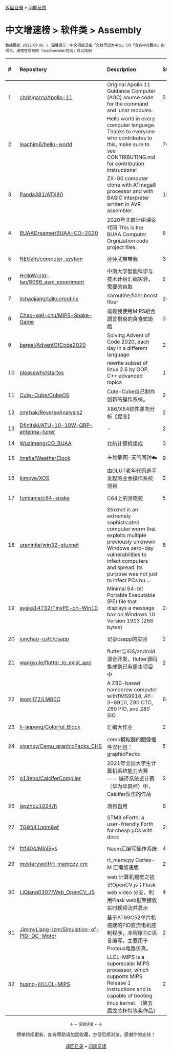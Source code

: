 <a href="https://github.com/GrowingGit/GitHub-Chinese-Top-Charts#github中文排行榜">返回目录</a> • <a href="/content/docs/feedback.md">问题反馈</a>

# 中文增速榜 > 软件类 > Assembly
<sub>数据更新: 2022-01-06&nbsp;&nbsp;&nbsp;/&nbsp;&nbsp;&nbsp;温馨提示：中文项目泛指「文档母语为中文」OR「含有中文翻译」的项目，通常在项目的「readme/wiki/官网」可以找到</sub>

|#|Repository|Description|Stars|Average daily growth|Updated|
|:-|:-|:-|:-|:-|:-|
|1|[chrislgarry/Apollo-11](https://github.com/chrislgarry/Apollo-11)|Original Apollo 11 Guidance Computer (AGC) source code for the command and lunar modules.|52273|18|2021-12-10|
|2|[leachim6/hello-world](https://github.com/leachim6/hello-world)|Hello world in every computer language.  Thanks to everyone who contributes to this, make sure to see CONTRIBUTING.md for contribution instructions!|7681|2|2022-01-05|
|3|[Panda381/ATX80](https://github.com/Panda381/ATX80)|ZX-80 computer clone with ATmega8 processor and with BASIC interpreter written in AVR assembler.|18|1|2021-12-15|
|4|[BUAADreamer/BUAA-CO-2020](https://github.com/BUAADreamer/BUAA-CO-2020)|2020年北航计组课设代码 This is the BUAA Computer Orgnization code project files.|6|0|2021-11-27|
|5|[NEUzht/computer_system](https://github.com/NEUzht/computer_system)|孙仲武带带我|3|0|2021-12-20|
|6|[HelloWorld-Ian/8086_asm_experiment](https://github.com/HelloWorld-Ian/8086_asm_experiment)|中南大学智能科学与技术计组汇编实验，需要的自取|2|0|2021-07-10|
|7|[lishaojiang/talkcoroutine](https://github.com/lishaojiang/talkcoroutine)|coroutine;fiber;boost fiber|25|0|2021-08-03|
|8|[Chao-wei-chu/MIPS-Snake-Game](https://github.com/Chao-wei-chu/MIPS-Snake-Game)|這是我使用MIPS組合語言撰寫的貪食蛇遊戲|3|0|2021-09-03|
|9|[bereal/AdventOfCode2020](https://github.com/bereal/AdventOfCode2020)|Solving Advent of Code 2020, each day in a different language|22|0|2021-07-28|
|10|[pleasewhy/startos](https://github.com/pleasewhy/startos)|rewrite subset of linux 2.6 by OOP, C++ advanced topics|11|0|2021-07-22|
|11|[Cute-Cube/CubeOS](https://github.com/Cute-Cube/CubeOS)|Cute-Cube自己制作创新的操作系统。|2|0|2021-08-18|
|12|[zmrbak/ReverseAnalysis2](https://github.com/zmrbak/ReverseAnalysis2)|X86/X64软件逆向分析【提高】|2|0|2021-08-25|
|13|[Dfinitski/ATU-10-10W-QRP-antenna-tuner](https://github.com/Dfinitski/ATU-10-10W-QRP-antenna-tuner)|-|23|0|2021-12-09|
|14|[Wuzimeng/CO_BUAA](https://github.com/Wuzimeng/CO_BUAA)|北航计算机组成|3|0|2021-09-22|
|15|[lmafia/WeatherClock](https://github.com/lmafia/WeatherClock)|☀️物联网-天气闹钟☁️|9|0|2021-07-16|
|16|[kimoye/XOS](https://github.com/kimoye/XOS)|由DLUT老年代码选手发起的业余操作系统项目|2|0|2021-09-04|
|17|[fumiama/c64-snake](https://github.com/fumiama/c64-snake)|C64上的贪吃蛇|5|0|2021-10-18|
|18|[uraninite/win32-stuxnet](https://github.com/uraninite/win32-stuxnet)|Stuxnet is an extremely sophisticated computer worm that exploits multiple previously unknown Windows zero-day vulnerabilities to infect computers and spread. Its purpose was not just to infect PCs bu ...|8|0|2021-09-01|
|19|[ayaka14732/TinyPE-on-Win10](https://github.com/ayaka14732/TinyPE-on-Win10)|Minimal 64-bit Portable Executable (PE) file that displays a message box on Windows 10 Version 1903 (268 bytes)|28|0|2021-11-27|
|20|[junchao-ustc/csapp](https://github.com/junchao-ustc/csapp)|记录csapp的实验|2|0|2021-10-30|
|21|[wangyule/flutter_to_exist_app](https://github.com/wangyule/flutter_to_exist_app)|flutter与iOS/android混合开发、flutter源码集成到已有原生项目中|2|0|2021-07-16|
|22|[leomil72/LM80C](https://github.com/leomil72/LM80C)|A Z80-based homebrew computer withTMS9918, AY-3-8910, Z80 CTC, Z80 PIO, and Z80 SIO|64|0|2021-12-12|
|23|[li-jinpeng/Colorful_Block](https://github.com/li-jinpeng/Colorful_Block)|汇编大作业|2|0|2021-11-10|
|24|[xiyanxy/Cemu_graphicPacks_CHS](https://github.com/xiyanxy/Cemu_graphicPacks_CHS)|cemu模拟器的图像插件汉化包：graphicPacks|57|0|2021-12-12|
|25|[n13eho/CalciferCompiler](https://github.com/n13eho/CalciferCompiler)|2021年全国大学生计算机系统能力大赛—— 编译系统设计赛（华为毕昇杯）中，Calcifer队伍的作品|2|0|2021-11-21|
|26|[jayzhou1024/ft](https://github.com/jayzhou1024/ft)|项目自用|6|0|2021-09-30|
|27|[TG9541/stm8ef](https://github.com/TG9541/stm8ef)|STM8 eForth: a user-friendly Forth for cheap µCs with docs|259|0|2021-11-30|
|28|[fzf404/MiniSys](https://github.com/fzf404/MiniSys)|Nasm汇编写操作系统|4|0|2021-09-23|
|29|[mysterywolf/rt_memcpy_cm](https://github.com/mysterywolf/rt_memcpy_cm)|rt_memcpy Cortex-M 汇编加速版|2|0|2021-12-08|
|30|[LiQiang0307/Web_OpenCV_JS](https://github.com/LiQiang0307/Web_OpenCV_JS)|web 计算机视觉之初识OpenCV.js；Flask web  video 分支，利用Flask web框架接收实时视频流并显示|4|0|2022-01-03|
|31|[JimmyLiang-lzm/Simulation-of-PID-DC-Motor](https://github.com/JimmyLiang-lzm/Simulation-of-PID-DC-Motor)|基于AT89C52单片机搭建的PID直流电机控制程序，本程序为C语言编写，主要用于Proteus电路仿真。|2|0|2021-08-30|
|32|[huang-jl/LLCL-MIPS](https://github.com/huang-jl/LLCL-MIPS)|LLCL-MIPS is a superscalar MIPS processor, which supports MIPS Release 1 instructions and is capable of booting linux kernel. （第五届龙芯杯特等奖作品）|2|0|2021-09-25|

<div align="center">
    <p><sub>↓ -- 感谢读者 -- ↓</sub></p>
    榜单持续更新，如有帮助请加星收藏，方便后续浏览，感谢你的支持！
</div>

<br/>

<div align="center"><a href="https://github.com/GrowingGit/GitHub-Chinese-Top-Charts#github中文排行榜">返回目录</a> • <a href="/content/docs/feedback.md">问题反馈</a></div>
